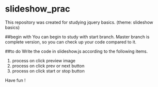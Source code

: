 # slideshow_prac
This repository was created for studying jquery basics. (theme: slideshow basics)

##begin with
You can begin to study with start branch.
Master branch is complete version, so you can check up your code compared to it.

##to do
Write the code in slideshow.js according to the following items.

1. process on click preview image
2. process on click prev or next button
3. process on click start or stop button

Have fun !

